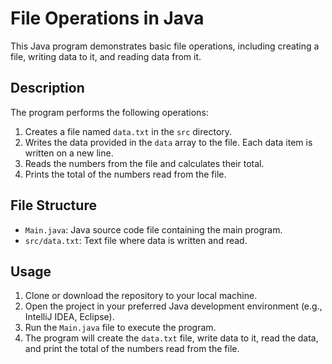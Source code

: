# File Operations in Java

This Java program demonstrates basic file operations, including creating a file, writing data to it, and reading data from it.

## Description

The program performs the following operations:

1. Creates a file named `data.txt` in the `src` directory.
2. Writes the data provided in the `data` array to the file. Each data item is written on a new line.
3. Reads the numbers from the file and calculates their total.
4. Prints the total of the numbers read from the file.

## File Structure

- `Main.java`: Java source code file containing the main program.
- `src/data.txt`: Text file where data is written and read.

## Usage

1. Clone or download the repository to your local machine.
2. Open the project in your preferred Java development environment (e.g., IntelliJ IDEA, Eclipse).
3. Run the `Main.java` file to execute the program.
4. The program will create the `data.txt` file, write data to it, read the data, and print the total of the numbers read from the file.
